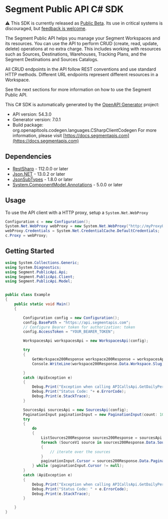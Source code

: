 # Segment Public API C# SDK

:warning: This SDK is currently released as [Public Beta](https://segment.com/legal/first-access-beta-preview/). Its use in critical systems is discouraged, but [feedback is welcome](#contributing).

The Segment Public API helps you manage your Segment Workspaces and its resources. You can use the API to perform CRUD (create, read, update, delete) operations at no extra charge. This includes working with resources such as Sources, Destinations, Warehouses, Tracking Plans, and the Segment Destinations and Sources Catalogs.

All CRUD endpoints in the API follow REST conventions and use standard HTTP methods. Different URL endpoints represent different resources in a Workspace.

See the next sections for more information on how to use the Segment Public API.


This C# SDK is automatically generated by the [OpenAPI Generator](https://openapi-generator.tech) project:

- API version: 54.3.0
- Generator version: 7.0.1
- Build package: org.openapitools.codegen.languages.CSharpClientCodegen
    For more information, please visit [https://docs.segmentapis.com](https://docs.segmentapis.com)

<a id="dependencies"></a>
## Dependencies

- [RestSharp](https://www.nuget.org/packages/RestSharp) - 112.0.0 or later
- [Json.NET](https://www.nuget.org/packages/Newtonsoft.Json/) - 13.0.2 or later
- [JsonSubTypes](https://www.nuget.org/packages/JsonSubTypes/) - 1.8.0 or later
- [System.ComponentModel.Annotations](https://www.nuget.org/packages/System.ComponentModel.Annotations) - 5.0.0 or later


<a id="usage"></a>
## Usage

To use the API client with a HTTP proxy, setup a `System.Net.WebProxy`
```csharp
Configuration c = new Configuration();
System.Net.WebProxy webProxy = new System.Net.WebProxy("http://myProxyUrl:80/");
webProxy.Credentials = System.Net.CredentialCache.DefaultCredentials;
c.Proxy = webProxy;
```

<a id="getting-started"></a>
## Getting Started

```csharp
using System.Collections.Generic;
using System.Diagnostics;
using Segment.PublicApi.Api;
using Segment.PublicApi.Client;
using Segment.PublicApi.Model;


public class Example
{
    public static void Main()
    {

        Configuration config = new Configuration();
        config.BasePath = "https://api.segmentapis.com";
        // Configure Bearer token for authorization: token
        config.AccessToken = "YOUR_BEARER_TOKEN";

        WorkspacesApi workspacesApi = new WorkspacesApi(config);

        try
        {
            GetWorkspace200Response workspace200Response = workspacesApi.GetWorkspace();
            Console.WriteLine(workspace200Response.Data.Workspace.Slug);

        }
        catch (ApiException e)
        {
            Debug.Print("Exception when calling APICallsApi.GetDailyPerSourceAPICallsUsage: " + e.Message );
            Debug.Print("Status Code: "+ e.ErrorCode);
            Debug.Print(e.StackTrace);
        }

        SourcesApi sourcesApi = new SourcesApi(config);
        PaginationInput paginationInput = new PaginationInput(count: 100, cursor: "");
        try
        {
            do
            {
                ListSources200Response sources200Response = sourcesApi.ListSources(paginationInput);
                foreach (SourceV1 source in sources200Response.Data.Sources)
                {
                    // iterate over the sources
                }
                paginationInput.Cursor = sources200Response.Data.Pagination.Next;
            } while (paginationInput.Cursor != null);
        }
        catch (ApiException e)
        {
            Debug.Print("Exception when calling APICallsApi.GetDailyPerSourceAPICallsUsage: " + e.Message);
            Debug.Print("Status Code: " + e.ErrorCode);
            Debug.Print(e.StackTrace);
        }

    }
}

```